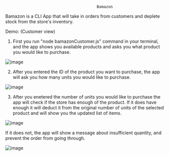                                             Bamazon

Bamazon is a CLI App that will take in orders from customers and deplete stock from the store's inventory.

Demo:
(Customer view)

1. First you run "node bamazonCustomer.js" command in your terminal, and the app shows you available products and asks you what product you would like to purchase.

![image](https://user-images.githubusercontent.com/47726186/64914692-21037e80-d70b-11e9-8c34-98e0cb3af5db.png)


2. After you entered the ID of the product you want to purchase, the app will ask you how many units you would like to purchase.

![image](https://user-images.githubusercontent.com/47726186/64914693-2e206d80-d70b-11e9-8aac-5fb26e237c8b.png)

3. After you enetered the number of units you would like to purchase the app will check if the store has enough of the product. If it does have enough it will deduct it from the original number of units of the selected product and will show you the updated list of items.

![image](https://user-images.githubusercontent.com/47726186/64914707-7a6bad80-d70b-11e9-9571-18470b9241e3.png)


 If it does not, the app will show a message about insufficient quantity, and prevent the order from going through.


![image](https://user-images.githubusercontent.com/47726186/64914737-0b428900-d70c-11e9-970e-d47f3ed9470e.png)
